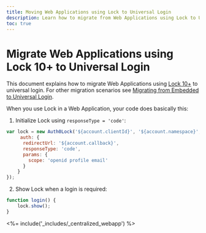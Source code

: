 ```yaml
---
title: Moving Web Applications using Lock to Universal Login 
description: Learn how to migrate from Web Applications using Lock to Universal Login
toc: true
---
```

# Migrate Web Applications using Lock 10+ to Universal Login

This document explains how to migrate Web Applications using [Lock 10+](/libraries/lock) to universal login. For other migration scenarios see [Migrating from Embedded to Universal Login](/guides/login/migration-embedded-universal).

When you use Lock in a Web Application, your code does basically this:

1. Initialize Lock using `responseType = 'code'`:

```js
var lock = new Auth0Lock('${account.clientId}', '${account.namespace}', {
     auth: {
      redirectUrl: '${account.callback}',
      responseType: 'code',
      params: {
        scope: 'openid profile email'
      }
    }
}); 
```
2. Show Lock when a login is required:

```js
function login() {
    lock.show();
}
```

<%= include('_includes/_centralized_webapp') %>
